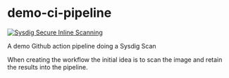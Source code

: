 # demo-ci-pipeline
[![Sysdig Secure Inline Scanning](https://github.com/mikescholl-sysdig/demo-ci-pipeline/actions/workflows/sysdig-scanning-main.yml/badge.svg)](https://github.com/mikescholl-sysdig/demo-ci-pipeline/actions/workflows/sysdig-scanning-main.yml)

A demo Github action pipeline doing a Sysdig Scan

When creating the workflow the initial idea is to scan the image and retain the results into the pipeline.
